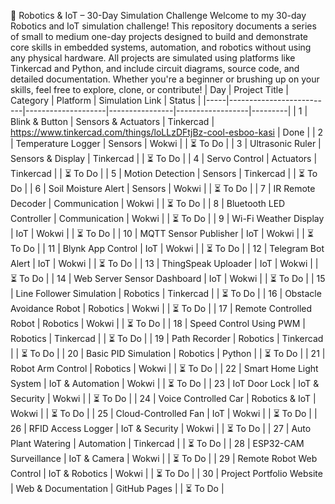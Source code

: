 🚀 Robotics & IoT – 30-Day Simulation Challenge
Welcome to my 30-day Robotics and IoT simulation challenge! This repository documents a series of small to medium one-day projects designed to build and demonstrate core skills in embedded systems, automation, and robotics without using any physical hardware.
All projects are simulated using platforms like Tinkercad and Python, and include circuit diagrams, source code, and detailed documentation.
Whether you're a beginner or brushing up on your skills, feel free to explore, clone, or contribute!
| Day | Project Title | Category | Platform | Simulation Link | Status |
|-----|--------------------------|--------------------|----------------|------------------|---------|
| 1 | Blink & Button | Sensors & Actuators | Tinkercad | https://www.tinkercad.com/things/loLLzDFtjBz-cool-esboo-kasi  |  Done |
| 2 | Temperature Logger | Sensors | Wokwi |   | ⏳ To Do |
| 3 | Ultrasonic Ruler | Sensors & Display | Tinkercad |   | ⏳ To Do |
| 4 | Servo Control | Actuators | Tinkercad |   | ⏳ To Do |
| 5 | Motion Detection | Sensors | Tinkercad |   | ⏳ To Do |
| 6 | Soil Moisture Alert | Sensors | Wokwi |   | ⏳ To Do |
| 7 | IR Remote Decoder | Communication | Wokwi |   | ⏳ To Do |
| 8 | Bluetooth LED Controller | Communication | Wokwi |   | ⏳ To Do |
| 9 | Wi-Fi Weather Display | IoT | Wokwi |   | ⏳ To Do |
| 10 | MQTT Sensor Publisher | IoT | Wokwi |   | ⏳ To Do |
| 11 | Blynk App Control | IoT | Wokwi |   | ⏳ To Do |
| 12 | Telegram Bot Alert | IoT | Wokwi |   | ⏳ To Do |
| 13 | ThingSpeak Uploader | IoT | Wokwi |   | ⏳ To Do |
| 14 | Web Server Sensor Dashboard | IoT | Wokwi |   | ⏳ To Do |
| 15 | Line Follower Simulation | Robotics | Tinkercad |   | ⏳ To Do |
| 16 | Obstacle Avoidance Robot | Robotics | Wokwi |   | ⏳ To Do |
| 17 | Remote Controlled Robot | Robotics | Wokwi |   | ⏳ To Do |
| 18 | Speed Control Using PWM | Robotics | Tinkercad |   | ⏳ To Do |
| 19 | Path Recorder | Robotics | Tinkercad |   | ⏳ To Do |
| 20 | Basic PID Simulation | Robotics | Python |   | ⏳ To Do |
| 21 | Robot Arm Control | Robotics | Wokwi |   | ⏳ To Do |
| 22 | Smart Home Light System | IoT & Automation | Wokwi |   | ⏳ To Do |
| 23 | IoT Door Lock | IoT & Security | Wokwi |   | ⏳ To Do |
| 24 | Voice Controlled Car | Robotics & IoT | Wokwi |   | ⏳ To Do |
| 25 | Cloud-Controlled Fan | IoT | Wokwi |   | ⏳ To Do |
| 26 | RFID Access Logger | IoT & Security | Wokwi |   | ⏳ To Do |
| 27 | Auto Plant Watering | Automation | Tinkercad |   | ⏳ To Do |
| 28 | ESP32-CAM Surveillance | IoT & Camera | Wokwi |   | ⏳ To Do |
| 29 | Remote Robot Web Control | IoT & Robotics | Wokwi |   | ⏳ To Do |
| 30 | Project Portfolio Website | Web & Documentation | GitHub Pages |   | ⏳ To Do |
